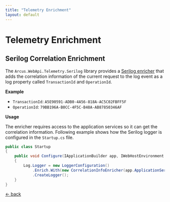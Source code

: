 ```yaml
---
title: "Telemetry Enrichment"
layout: default
---
```


# Telemetry Enrichment

## Serilog Correlation Enrichment

The `Arcus.WebApi.Telemetry.Serilog` library provides a [Serilog enricher](https://github.com/serilog/serilog/wiki/Enrichment) 
that adds the correlation information of the current request to the log event as a log property called `TransactionId` and `OperationId`.

**Example**

- `TransactionId`: `A5E90591-ADB0-4A56-818A-AC5C02FBFF5F`
- `OperationId`: `79BB196A-B0CC-4F5C-B48A-AB87850346AF`

**Usage**

The enricher requires access to the application services so it can get the correlation information.
Following example shows how the Serilog logger is configured in the `Startup.cs` file.

```csharp
public class Startup
{
    public void Configure(IApplicationBuilder app, IWebHostEnvironment env)
    {
        Log.Logger = new LoggerConfiguration()
            .Enrich.With(new CorrelationInfoEnricher(app.ApplicationServices))
            .CreateLogger();
    }
}
```

[&larr; back](/)